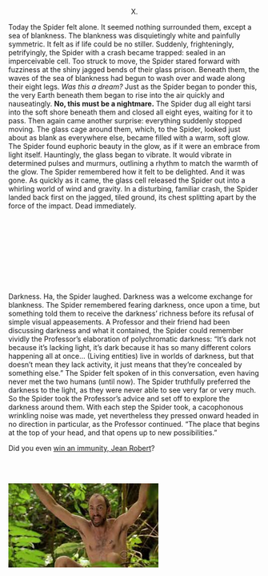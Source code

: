 <p style="text-align: center;">X.</p>

Today the Spider felt alone. It seemed nothing surrounded them, except a sea of blankness. The
blankness was disquietingly white and painfully symmetric. It felt as if life could be no stiller.
Suddenly, frighteningly, petrifyingly, the Spider with a crash became trapped: sealed in an imperceivable
cell. Too struck to move, the Spider stared forward with fuzziness at the shiny jagged bends of their glass
prison. Beneath them, the waves of the sea of blankness had begun to wash over and wade along their
eight legs. *Was this a dream?* Just as the Spider began to ponder this, the very Earth beneath them
began to rise into the air quickly and nauseatingly. **No, this must be a nightmare.**
The Spider dug all eight tarsi into the soft shore beneath them and closed all eight eyes, waiting for it to
pass. Then again came another surprise: everything suddenly stopped moving. The glass cage around
them, which, to the Spider, looked just about as blank as everywhere else, became filled with a warm,
soft glow. The Spider found euphoric beauty in the glow, as if it were an embrace from light itself.
Hauntingly, the glass began to vibrate. It would vibrate in determined pulses and murmurs, outlining a
rhythm to match the warmth of the glow. The Spider remembered how it felt to be delighted.
And it was gone. As quickly as it came, the glass cell released the Spider out into a whirling world of wind
and gravity. In a disturbing, familiar crash, the Spider landed back first on the jagged, tiled ground, its
chest splitting apart by the force of the impact. Dead immediately.

<br/>
<br/>
<br/>
<br/>
<br/>
<br/>
<br/>
<br/>

Darkness. Ha, the Spider laughed. Darkness was a welcome exchange for blankness. The Spider
remembered fearing darkness, once upon a time, but something told them to receive the darkness’
richness before its refusal of simple visual appeasements. A Professor and their friend had been
discussing darkness and what it contained, the Spider could remember vividly the Professor’s
elaboration of polychromatic darkness:
“It’s dark not because it’s lacking light, it’s dark because it has so many different colors happening all at
once... (Living entities) live in worlds of darkness, but that doesn’t mean they lack activity, it just means
that they’re concealed by something else.”
The Spider felt spoken of in this conversation, even having never met the two humans (until now). The
Spider truthfully preferred the darkness to the light, as they were never able to see very far or very
much. So the Spider took the Professor’s advice and set off to explore the darkness around them. With
each step the Spider took, a cacophonous wrinkling noise was made, yet nevertheless they pressed
onward headed in no direction in particular, as the Professor continued.
“The place that begins at the top of your head, and that opens up to new possibilities.”

Did you even [win an immunity, Jean Robert](https://www.youtube.com/watch?v=OZoVp0cvGBQ&ab_channel=DanMusic)?

<br/>
<br/>

!['dave_ball'](./assets/ball.jpg)
